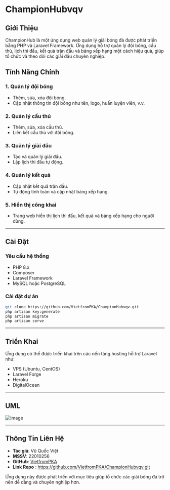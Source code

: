 # ChampionHubvqv

## Giới Thiệu
ChampionHub là một ứng dụng web quản lý giải bóng đá được phát triển bằng PHP và Laravel Framework. Ứng dụng hỗ trợ quản lý đội bóng, cầu thủ, lịch thi đấu, kết quả trận đấu và bảng xếp hạng một cách hiệu quả, giúp tổ chức và theo dõi các giải đấu chuyên nghiệp.

## Tính Năng Chính

### 1. Quản lý đội bóng
- Thêm, sửa, xóa đội bóng.
- Cập nhật thông tin đội bóng như tên, logo, huấn luyện viên, v.v.

### 2. Quản lý cầu thủ
- Thêm, sửa, xóa cầu thủ.
- Liên kết cầu thủ với đội bóng.

### 3. Quản lý giải đấu
- Tạo và quản lý giải đấu.
- Lập lịch thi đấu tự động.

### 4. Quản lý kết quả
- Cập nhật kết quả trận đấu.
- Tự động tính toán và cập nhật bảng xếp hạng.

### 5. Hiển thị công khai
- Trang web hiển thị lịch thi đấu, kết quả và bảng xếp hạng cho người dùng.

---
## Cài Đặt
### Yêu cầu hệ thống
- PHP 8.x
- Composer
- Laravel Framework
- MySQL hoặc PostgreSQL

### Cài đặt dự án
```sh
git clone https://github.com/VietfromPKA/ChampionHubvqv.git
php artisan key:generate
php artisan migrate
php artisan serve
```

---
## Triển Khai
Ứng dụng có thể được triển khai trên các nền tảng hosting hỗ trợ Laravel như:
- VPS (Ubuntu, CentOS)
- Laravel Forge
- Heroku
- DigitalOcean

---
## UML
![image](https://github.com/user-attachments/assets/efff87b3-fead-48ce-8b81-201e9a8e24c8)


---
## Thông Tin Liên Hệ
- **Tác giả**: Vũ Quốc Việt
- **MSSV**: 22010256
- **GitHub**: [VietfromPKA](https://github.com/VietfromPKA)
- **Link Repo** : https://github.com/VietfromPKA/ChampionHubvqv.git

Ứng dụng này được phát triển với mục tiêu giúp tổ chức các giải bóng đá trở nên dễ dàng và chuyên nghiệp hơn.

